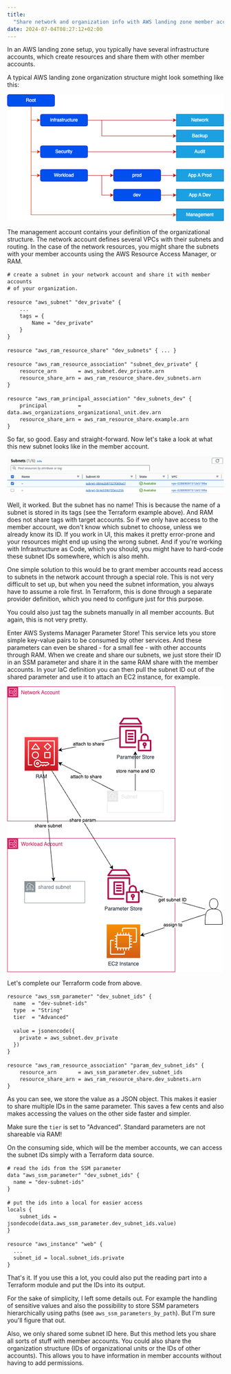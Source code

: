 ```yaml
---
title:
  "Share network and organization info with AWS landing zone member accounts"
date: 2024-07-04T08:27:12+02:00
---
```


In an AWS landing zone setup, you typically have several infrastructure
accounts, which create resources and share them with other member accounts.

A typical AWS landing zone organization structure might look something like
this:

![AWS Landing Zone](org-structure.drawio.png)

The management account contains your definition of the organizational structure.
The network account defines several VPCs with their subnets and routing. In the
case of the network resources, you might share the subnets with your member
accounts using the AWS Resource Access Manager, or RAM.

```hcl
# create a subnet in your network account and share it with member accounts
# of your organization.

resource "aws_subnet" "dev_private" {
    ...
    tags = {
        Name = "dev_private"
    }
}

resource "aws_ram_resource_share" "dev_subnets" { ... }

resource "aws_ram_resource_association" "subnet_dev_private" {
    resource_arn       = aws_subnet.dev_private.arn
    resource_share_arn = aws_ram_resource_share.dev_subnets.arn
}

resource "aws_ram_principal_association" "dev_subnets_dev" {
    principal          = data.aws_organizations_organizational_unit.dev.arn
    resource_share_arn = aws_ram_resource_share.example.arn
}
```

So far, so good. Easy and straight-forward. Now let's take a look at what this
new subnet looks like in the member account.

![List of subnets without names](subnets.png)

Well, it worked. But the subnet has no name! This is because the name of a
subnet is stored in its tags (see the Terraform example above). And RAM does not
share tags with target accounts. So if we only have access to the member
account, we don't know which subnet to choose, unless we already know its ID. If
you work in UI, this makes it pretty error-prone and your resources might end up
using the wrong subnet. And if you're working with Infrastructure as Code, which
you should, you might have to hard-code these subnet IDs somewhere, which is
also mehh.

One simple solution to this would be to grant member accounts read access to
subnets in the network account through a special role. This is not very
difficult to set up, but when you need the subnet information, you always have
to assume a role first. In Terraform, this is done through a separate provider
definition, which you need to configure just for this purpose.

You could also just tag the subnets manually in all member accounts. But again,
this is not very pretty.

Enter AWS Systems Manager Parameter Store! This service lets you store simple
key-value pairs to be consumed by other services. And these parameters can even
be shared - for a small fee - with other accounts through RAM. When we create
and share our subnets, we just store their ID in an SSM parameter and share it
in the same RAM share with the member accounts. In your IaC definition you can
then pull the subnet ID out of the shared parameter and use it to attach an EC2
instance, for example.

![Schema of the resource share mechanism](architecture.drawio.png)

Let's complete our Terraform code from above.

```hcl
resource "aws_ssm_parameter" "dev_subnet_ids" {
  name  = "dev-subnet-ids"
  type  = "String"
  tier  = "Advanced"

  value = jsonencode({
    private = aws_subnet.dev_private
  })
}

resource "aws_ram_resource_association" "param_dev_subnet_ids" {
    resource_arn       = aws_ssm_parameter.dev_subnet_ids
    resource_share_arn = aws_ram_resource_share.dev_subnets.arn
}

```

As you can see, we store the value as a JSON object. This makes it easier to
share multiple IDs in the same parameter. This saves a few cents and also makes
accessing the values on the other side faster and simpler.

Make sure the `tier` is set to "Advanced". Standard parameters are not shareable
via RAM!

On the consuming side, which will be the member accounts, we can access the
subnet IDs simply with a Terraform data source.

```hcl
# read the ids from the SSM parameter
data "aws_ssm_parameter" "dev_subnet_ids" {
  name = "dev-subnet-ids"
}

# put the ids into a local for easier access
locals {
    subnet_ids = jsondecode(data.aws_ssm_parameter.dev_subnet_ids.value)
}

resource "aws_instance" "web" {
  ...
  subnet_id = local.subnet_ids.private
}
```

That's it. If you use this a lot, you could also put the reading part into a
Terraform module and put the IDs into its output.

For the sake of simplicity, I left some details out. For example the handling of
sensitive values and also the possibility to store SSM parameters hierarchically
using paths (see `aws_ssm_parameters_by_path`). But I'm sure you'll figure that
out.

Also, we only shared some subnet ID here. But this method lets you share all
sorts of stuff with member accounts. You could also share the organization
structure (IDs of organizational units or the IDs of other accounts). This
allows you to have information in member accounts without having to add
permissions.
